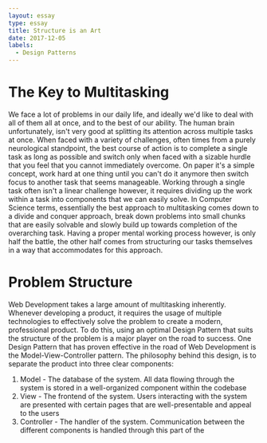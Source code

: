 ```yaml
---
layout: essay
type: essay
title: Structure is an Art
date: 2017-12-05
labels:
  - Design Patterns
---
```

# The Key to Multitasking
We face a lot of problems in our daily life, and ideally we'd like to deal with all of them all at once, and to the best of our ability. The human brain unfortunately, isn't very good at splitting its attention across multiple tasks at once. When faced with a variety of challenges, often times from a purely neurological standpoint, the best course of action is to complete a single task as long as possible and switch only when faced with a sizable hurdle that you feel that you cannot immediately overcome. On paper it's a simple concept, work hard at one thing until you can't do it anymore then switch focus to another task that seems manageable. Working through a single task often isn't a linear challenge however, it requires dividing up the work within a task into components that we can easily solve. In Computer Science terms, essentially the best approach to multitasking comes down to a divide and conquer approach, break down problems into small chunks that are easily solvable and slowly build up towards completion of the overarching task. Having a proper mental working process however, is only half the battle, the other half comes from structuring our tasks themselves in a way that accommodates for this approach.

# Problem Structure
Web Development takes a large amount of multitasking inherently. Whenever developing a product, it requires the usage of multiple technologies to effectively solve the problem to create a modern, professional product. To do this, using an optimal Design Pattern that suits the structure of the problem is a major player on the road to success. One Design Pattern that has proven effective in the road of Web Development is the Model-View-Controller pattern. The philosophy behind this design, is to separate the product into three clear components:
1. Model - The database of the system. All data flowing through the system is stored in a well-organized component within the codebase
2. View - The frontend of the system. Users interacting with the system are presented with certain pages that are well-presentable and appeal to the users
3. Controller - The handler of the system. Communication between the different components is handled through this part of the  
